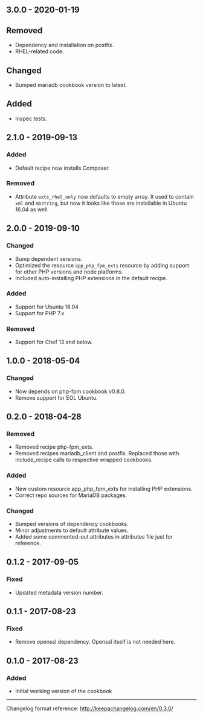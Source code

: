 ## 3.0.0 - 2020-01-19
## Removed
- Dependency and installation on postfix.
- RHEL-related code.

## Changed
- Bumped mariadb cookbook version to latest.

## Added
- Inspec tests.

## 2.1.0 - 2019-09-13
### Added
- Default recipe now installs Composer.

### Removed
- Attribute `exts_rhel_only` now defaults to empty array. It used to contain `xml` and `mbstring`, but now it looks like those are installable in Ubuntu 16.04 as well.

## 2.0.0 - 2019-09-10
### Changed
- Bump dependent versions.
- Optimized the resource `app_php_fpm_exts` resource by adding support for other PHP versions and node platforms.
- Included auto-installing PHP extensions in the default recipe.

### Added
- Support for Ubuntu 16.04
- Support for PHP 7.x

### Removed
- Support for Chef 13 and below.

## 1.0.0 - 2018-05-04
### Changed
- Now depends on php-fpm cookbook v0.8.0.
- Remove support for EOL Ubuntu.

## 0.2.0 - 2018-04-28
### Removed
- Removed recipe php-fpm_exts.
- Removed recipes mariadb_client and postfix. Replaced those with
include_recipe calls to respective wrapped cookbooks.

### Added
- New custom resource app_php_fpm_exts for installing PHP extensions.
- Correct repo sources for MariaDB packages.

### Changed
- Bumped versions of dependency cookbooks.
- Minor adjustments to default attribute values.
- Added some commented-out attributes in attributes file just for reference.

## 0.1.2 - 2017-09-05
### Fixed
- Updated metadata version number.

## 0.1.1 - 2017-08-23
### Fixed
- Remove openssl dependency. Openssl itself is not needed here.

## 0.1.0 - 2017-08-23
### Added
- Initial working version of the cookbook

---
Changelog format reference: http://keepachangelog.com/en/0.3.0/
